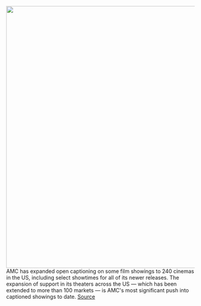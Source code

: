 <img src='https://cdn.vox-cdn.com/thumbor/Jf9Z2CR5QNqLIdRhX8-CjLkHO6k=/0x0:2040x1360/1200x800/filters:focal(857x517:1183x843)/cdn.vox-cdn.com/uploads/chorus_image/image/70013378/acastro_210813_1777_amc_0001.0.jpg' width='700px' /><br/>
AMC has expanded open captioning on some film showings to 240 cinemas in the US, including select showtimes for all of its newer releases. The expansion of support in its theaters across the US — which has been extended to more than 100 markets — is AMC's most significant push into captioned showings to date.
<a href='https://www.theverge.com/2021/10/18/22733577/amc-open-caption-screenings-showtimes'> Source <a/>